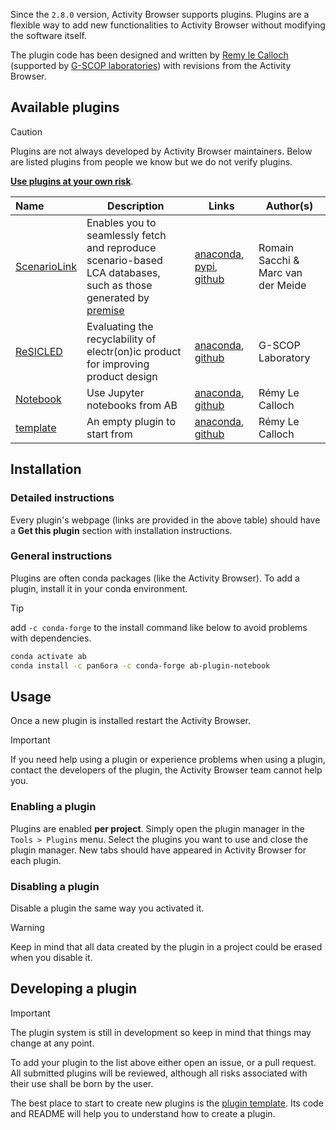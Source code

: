 Since the `2.8.0` version, Activity Browser supports plugins. 
Plugins are a flexible way to add new functionalities to Activity Browser without modifying the software itself.

The plugin code has been designed and written by [Remy le Calloch](https://github.com/Pan6ora) 
(supported by [G-SCOP laboratories](https://g-scop.grenoble-inp.fr/en/laboratory/g-scop-laboratory)) 
with revisions from the Activity Browser.

## Available plugins
> [!CAUTION]
> Plugins are not always developed by Activity Browser maintainers. 
> Below are listed plugins from people we know but we do not verify plugins. 
>
> **<u>Use plugins at your own risk</u>**.

| Name                                                                    | Description                                                                                                                                        | Links                                                                                                                                                                           | Author(s)                           |
|:------------------------------------------------------------------------|----------------------------------------------------------------------------------------------------------------------------------------------------|---------------------------------------------------------------------------------------------------------------------------------------------------------------------------------|-------------------------------------|
| [ScenarioLink](https://github.com/polca/ScenarioLink)                   | Enables you to seamlessly fetch and reproduce scenario-based LCA databases, such as those generated by [premise](https://github.com/polca/premise) | [anaconda](https://anaconda.org/romainsacchi/ab-plugin-scenariolink), [pypi](https://pypi.org/project/ab-plugin-scenariolink/), [github](https://github.com/polca/ScenarioLink) | Romain Sacchi & Marc van der Meide  |
| [ReSICLED](https://github.com/Pan6ora/ab-plugin-ReSICLED)               | Evaluating the recyclability of electr(on)ic product for improving product design                                                                  | [anaconda](https://anaconda.org/pan6ora/ab-plugin-resicled), [github](https://github.com/Pan6ora/ab-plugin-ReSICLED)                                                            | G-SCOP Laboratory                   |
| [Notebook](https://github.com/Pan6ora/ab-plugin-Notebook)               | Use Jupyter notebooks from AB                                                                                                                      | [anaconda](https://anaconda.org/pan6ora/ab-plugin-template), [github](https://github.com/Pan6ora/ab-plugin-Notebook)                                                            | Rémy Le Calloch                     |
| [template](https://github.com/Pan6ora/activity-browser-plugin-template) | An empty plugin to start from                                                                                                                      | [anaconda](https://anaconda.org/pan6ora/ab-plugin-template), [github](https://github.com/Pan6ora/activity-browser-plugin-template)                                              | Rémy Le Calloch                     |

## Installation
### Detailed instructions
Every plugin's webpage (links are provided in the above table) should have a **Get this plugin** section with installation instructions.

### General instructions
Plugins are often conda packages (like the Activity Browser). 
To add a plugin, install it in your conda environment.

> [!TIP]
> add `-c conda-forge` to the install command like below to avoid problems with dependencies.
>
> ```bash
> conda activate ab
> conda install -c pan6ora -c conda-forge ab-plugin-notebook
> ```

## Usage
Once a new plugin is installed restart the Activity Browser.

> [!IMPORTANT]
> If you need help using a plugin or experience problems when using a plugin,
> contact the developers of the plugin, the Activity Browser team cannot help you.

### Enabling a plugin
Plugins are enabled **per project**. 
Simply open the plugin manager in the `Tools > Plugins` menu. 
Select the plugins you want to use and close the plugin manager. 
New tabs should have appeared in Activity Browser for each plugin.

### Disabling a plugin
Disable a plugin the same way you activated it.

> [!WARNING]
> Keep in mind that all data created by the plugin in a project could be erased when you disable it.

## Developing a plugin
> [!IMPORTANT]
> The plugin system is still in development so keep in mind that things may change at any point.

To add your plugin to the list above either open an issue, or a pull request. 
All submitted plugins will be reviewed, although all risks associated with their use shall be born by the user.

The best place to start to create new plugins is the 
[plugin template](https://github.com/Pan6ora/activity-browser-plugin-template). 
Its code and README will help you to understand how to create a plugin.
